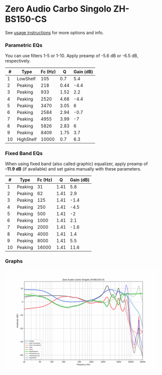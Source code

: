 # Zero Audio Carbo Singolo ZH-BS150-CS
See [usage instructions](https://github.com/jaakkopasanen/AutoEq#usage) for more options and info.

### Parametric EQs
You can use filters 1-5 or 1-10. Apply preamp of -5.6 dB or -6.5 dB, respectively.

|   # | Type      |   Fc (Hz) |    Q |   Gain (dB) |
|-----|-----------|-----------|------|-------------|
|   1 | LowShelf  |       105 | 0.7  |         5.4 |
|   2 | Peaking   |       218 | 0.44 |        -4.4 |
|   3 | Peaking   |       933 | 1.52 |         2.2 |
|   4 | Peaking   |      2520 | 4.68 |        -4.4 |
|   5 | Peaking   |      3470 | 3.05 |         6   |
|   6 | Peaking   |      2584 | 2.94 |        -0.7 |
|   7 | Peaking   |      4955 | 3.99 |        -7   |
|   8 | Peaking   |      5826 | 2.83 |         6   |
|   9 | Peaking   |      8409 | 1.75 |         3.7 |
|  10 | HighShelf |     10000 | 0.7  |         6.3 |

### Fixed Band EQs
When using fixed band (also called graphic) equalizer, apply preamp of **-11.9 dB** (if available) and set gains manually with these parameters.

|   # | Type    |   Fc (Hz) |    Q |   Gain (dB) |
|-----|---------|-----------|------|-------------|
|   1 | Peaking |        31 | 1.41 |         5.8 |
|   2 | Peaking |        62 | 1.41 |         2.9 |
|   3 | Peaking |       125 | 1.41 |        -1.4 |
|   4 | Peaking |       250 | 1.41 |        -4.5 |
|   5 | Peaking |       500 | 1.41 |        -2   |
|   6 | Peaking |      1000 | 1.41 |         2.1 |
|   7 | Peaking |      2000 | 1.41 |        -1.6 |
|   8 | Peaking |      4000 | 1.41 |         1.4 |
|   9 | Peaking |      8000 | 1.41 |         5.5 |
|  10 | Peaking |     16000 | 1.41 |        11.6 |

### Graphs
![](./Zero%20Audio%20Carbo%20Singolo%20ZH-BS150-CS.png)
